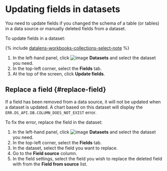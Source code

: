 # Updating fields in datasets

You need to update fields if you changed the schema of a table (or tables) in a data source or manually deleted fields from a dataset.

To update fields in a dataset:


{% include [datalens-workbooks-collections-select-note](../../../_includes/datalens/operations/datalens-workbooks-collections-select-note.md) %}


1. In the left-hand panel, click ![image](../../../_assets/datalens/datasets.svg) **Datasets** and select the dataset you need.
1. In the top-left corner, select the **Fields** tab.
1. At the top of the screen, click **Update fields**.

## Replace a field {#replace-field}

If a field has been removed from a data source, it will not be updated when a dataset is updated. A chart based on this dataset will display the `ERR.DS_API.DB.COLUMN_DOES_NOT_EXIST` error.

To fix the error, replace the field in the dataset:

1. In the left-hand panel, click ![image](../../../_assets/datalens/datasets.svg) **Datasets** and select the dataset you need.
1. In the top-left corner, select the **Fields** tab.
1. In the dataset, select the field you want to replace.
1. Go to the **Field source** column.
1. In the field settings, select the field you wish to replace the deleted field with from the **Field from source** list.
